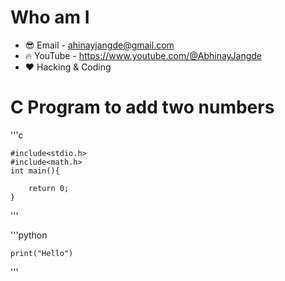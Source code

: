# Who am I
- 😎 Email - ahinayjangde@gmail.com 
- 🔥 YouTube - https://www.youtube.com/@AbhinayJangde
- ❤️ Hacking & Coding

# C Program to add two numbers

'''c

    #include<stdio.h>
    #include<math.h>
    int main(){

        return 0;
    }

'''

'''python

    print("Hello")

'''

